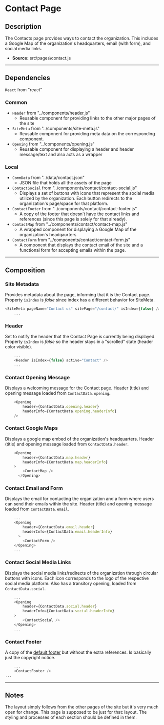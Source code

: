 # Contact Page

## Description
The Contacts page provides ways to contact the organization. This includes a Google Map of the organization's headquarters, email (with form), and social media links.

- **Source:** src\pages\contact.js

---

## Dependencies
`React` from "react"
   
### Common
- `Header` from "../components/header.js"
	- Reusable component for providing links to the other major pages of the site
- `SiteMeta` from "../components/site-meta.js"
	- Reusable component for providing meta data on the corresponding component.
- `Opening` from "../components/opening.js"
    - Reusable component for displaying a header and header message/text and also acts as a wrapper

### Local
- `CommData` from "../data/contact.json"
    - JSON file that holds all the assets of the page 
- `ContactSocial` from "../components/contact/contact-social.js"
    - Displays a set of buttons with icons that represent the social media utilized by the organization. Each button redirects to the organization's page/space for that platform.
- `ContactFooter` from "../components/contact/contact-footer.js"
    - A copy of the footer that doesn't have the contact links and references (since this page is solely for that already).
- `ContactMap` from "../components/contact/contact-map.js"
    - A wrapped component for displaying a Google Map of the organization's headqaurters.
- `ContactForm` from "../components/contact/contact-form.js"
    - A component that displays the contact email of the site and a functional form for accepting emails within the page.

---

## Composition

### Site Metadata
Provides metadata about the page, informing that it is the Contact page. Property `isIndex` is *false* since index has a different behavior for SiteMeta.

```javascript
<SiteMeta pageName="Contact us" sitePage="/contact/" isIndex={false} />
	...
```

### Header
Set to notify the header that the Contact Page is currently being displayed. Property `isIndex` is *false* so the header stays in a "scrolled" state (header color visible).

```javascript
	...
	<Header isIndex={false} active="Contact" />
	...
```

### Contact Opening Message
Displays a welcoming message for the Contact page. Header (title) and opening message loaded from `ContactData.opening`.

```javascript
	<Opening
        header={ContactData.opening.header}
        headerInfo={ContactData.opening.headerInfo}
    />
```

### Contact Google Maps
Displays a google map embed of the organization's headquarters. Header (title) and opening message loaded from `ContactData.header`.

```javascript
    <Opening
	    header={ContactData.map.header}
	    headerInfo={ContactData.map.headerInfo}
	>
        <ContactMap />
      </Opening>
```

### Contact Email and Form
Displays the email for contacting the organization and a form where users can send their emails within the site. Header (title) and opening message loaded from `ContactData.email`.

```javascript
    ...
	<Opening
        header={ContactData.email.header}
        headerInfo={ContactData.email.headerInfo}
      >
    	<ContactForm />
    </Opening>
	...
```

### Contact Social Media Links
Displays the social media links/redirects of the organization through circular buttons with icons. Each icon corresponds to the logo of the respective social media platform. Also has a transitory opening, loaded from `ContactData.social`.

```javascript
    ...
	<Opening
        header={ContactData.social.header}
        headerInfo={ContactData.social.headerInfo}
    >
    	<ContactSocial />
    </Opening>
	...
```

### Contact Footer
A copy of the [default footer](../commons/commons_footer.md) but without the extra references. Is basically just the copyright notice.

```javascript
	...
    <ContactFooter />
...
```

---

## Notes
The layout simply follows from the other pages of the site but it's very much open for change. This page is supposed to be just for that: layout. The styling and processes of each section should be defined in them.
